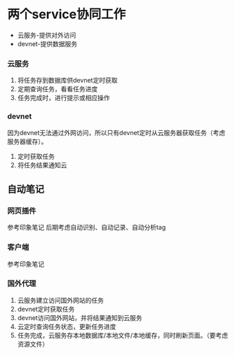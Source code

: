 # 两个service协同工作

* 云服务-提供对外访问
* devnet-提供数据服务


### 云服务

1. 将任务存到数据库供devnet定时获取
2. 定期查询任务，看看任务进度
3. 任务完成时，进行提示或相应操作

### devnet
因为devnet无法通过外网访问，所以只有devnet定时从云服务器获取任务（考虑服务器缓存）。
1. 定时获取任务
2. 将任务结果通知云

## 自动笔记

### 网页插件
参考印象笔记
后期考虑自动识别、自动记录、自动分析tag
### 客户端
参考印象笔记


### 国外代理
1. 云服务建立访问国外网站的任务
2. devnet定时获取任务
3. devnet访问国外网站，并将结果通知到云服务
4. 云定时查询任务状态，更新任务进度
4. 任务完成，云服务存本地数据库/本地文件/本地缓存，同时刷新页面。（要考虑资源文件）